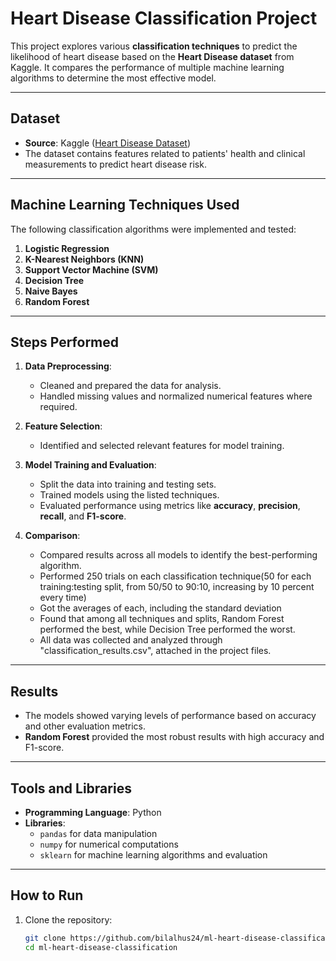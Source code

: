 # Heart Disease Classification Project

This project explores various **classification techniques** to predict the likelihood of heart disease based on the **Heart Disease dataset** from Kaggle. It compares the performance of multiple machine learning algorithms to determine the most effective model.

---

## Dataset
- **Source**: Kaggle ([Heart Disease Dataset](https://www.kaggle.com/datasets/fedesoriano/heart-failure-prediction))
- The dataset contains features related to patients' health and clinical measurements to predict heart disease risk.

---

## Machine Learning Techniques Used
The following classification algorithms were implemented and tested:
1. **Logistic Regression**
2. **K-Nearest Neighbors (KNN)**
3. **Support Vector Machine (SVM)**
4. **Decision Tree**
5. **Naive Bayes**
6. **Random Forest**

---

## Steps Performed
1. **Data Preprocessing**:
   - Cleaned and prepared the data for analysis.
   - Handled missing values and normalized numerical features where required.

2. **Feature Selection**:
   - Identified and selected relevant features for model training.

3. **Model Training and Evaluation**:
   - Split the data into training and testing sets.
   - Trained models using the listed techniques.
   - Evaluated performance using metrics like **accuracy**, **precision**, **recall**, and **F1-score**.

4. **Comparison**:
   - Compared results across all models to identify the best-performing algorithm.
   - Performed 250 trials on each classification technique(50 for each training:testing split, from 50/50 to 90:10, increasing by 10 percent every time)
   - Got the averages of each, including the standard deviation
   - Found that among all techniques and splits, Random Forest performed the best, while Decision Tree performed the worst.
   - All data was collected and analyzed through "classification_results.csv", attached in the project files.

---

## Results
- The models showed varying levels of performance based on accuracy and other evaluation metrics.
- **Random Forest** provided the most robust results with high accuracy and F1-score.

---

## Tools and Libraries
- **Programming Language**: Python
- **Libraries**:
  - `pandas` for data manipulation
  - `numpy` for numerical computations
  - `sklearn` for machine learning algorithms and evaluation

---

## How to Run
1. Clone the repository:
   ```bash
   git clone https://github.com/bilalhus24/ml-heart-disease-classification.git
   cd ml-heart-disease-classification

